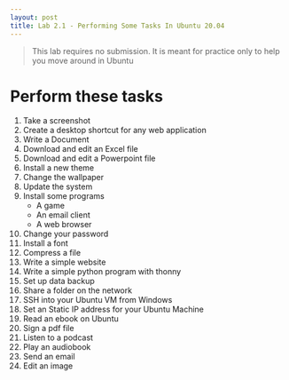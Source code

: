 ```yaml
---
layout: post
title: Lab 2.1 - Performing Some Tasks In Ubuntu 20.04
---
```


> This lab requires no submission. It is meant for practice only to help you move around in Ubuntu

# Perform these tasks
1. Take a screenshot
2. Create a desktop shortcut for any web application
3. Write a Document
4. Download and edit an Excel file
5. Download and edit a Powerpoint file
6. Install a new theme
7. Change the wallpaper
8. Update the system
9. Install some programs
   - A game
   - An email client
   - A web browser
10. Change your password 
11. Install a font
12. Compress a file
13. Write a simple website
14. Write a simple python program with thonny
15. Set up data backup
16. Share a folder on the network
17. SSH into your Ubuntu VM from Windows
18. Set an Static IP address for your Ubuntu Machine
19. Read an ebook on Ubuntu
20. Sign a pdf file
21. Listen to a podcast
22. Play an audiobook
23. Send an email
24. Edit an image

